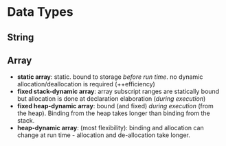 # Data Types

## String

## Array
- **static array**: static. bound to storage _before run time_. 
                    no dynamic allocation/deallocation is required (++efficiency)
- **fixed stack-dynamic array**: array subscript ranges are statically bound but allocation is done at declaration elaboration (_during execution_)
- **fixed heap-dynamic array**: bound (and fixed) _during execution_ (from the heap). Binding from the heap takes longer than binding from the stack.
- **heap-dynamic array**: (most flexibility): binding and allocation can change at run time - allocation and de-allocation take longer. 
